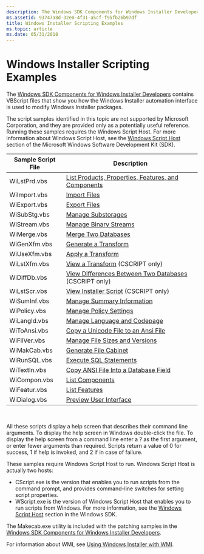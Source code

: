 ```yaml
---
description: The Windows SDK Components for Windows Installer Developers contains VBScript files that show you how the Windows Installer automation interface is used to modify Windows Installer packages.
ms.assetid: 93747a8d-32e0-4f31-a5cf-f95fb26b97df
title: Windows Installer Scripting Examples
ms.topic: article
ms.date: 05/31/2018
---
```


# Windows Installer Scripting Examples

The [Windows SDK Components for Windows Installer Developers](platform-sdk-components-for-windows-installer-developers.md) contains VBScript files that show you how the Windows Installer automation interface is used to modify Windows Installer packages.

The script samples identified in this topic are not supported by Microsoft Corporation, and they are provided only as a potentially useful reference. Running these samples requires the Windows Script Host. For more information about Windows Script Host, see the [Windows Script Host](/previous-versions//9bbdkx3k(v=vs.85)) section of the Microsoft Windows Software Development Kit (SDK).



| Sample Script File | Description                                                                                                 |
|--------------------|-------------------------------------------------------------------------------------------------------------|
| WiLstPrd.vbs       | [List Products, Properties, Features, and Components](list-products-properties-features-and-components.md) |
| WiImport.vbs       | [Import Files](import-files.md)                                                                            |
| WiExport.vbs       | [Export Files](export-files.md)                                                                            |
| WiSubStg.vbs       | [Manage Substorages](manage-substorages.md)                                                                |
| WiStream.vbs       | [Manage Binary Streams](manage-binary-streams.md)                                                          |
| WiMerge.vbs        | [Merge Two Databases](merge-two-databases.md)                                                              |
| WiGenXfm.vbs       | [Generate a Transform](generate-a-transform.md)                                                            |
| WiUseXfm.vbs       | [Apply a Transform](apply-a-transform.md)                                                                  |
| WiLstXfm.vbs       | [View a Transform](view-a-transform.md) (CSCRIPT only)                                                     |
| WiDiffDb.vbs       | [View Differences Between Two Databases](view-differences-between-two-databases.md) (CSCRIPT only)         |
| WiLstScr.vbs       | [View Installer Script](view-installer-script.md) (CSCRIPT only)                                           |
| WiSumInf.vbs       | [Manage Summary Information](manage-summary-information.md)                                                |
| WiPolicy.vbs       | [Manage Policy Settings](manage-policy-settings.md)                                                        |
| WiLangId.vbs       | [Manage Language and Codepage](manage-language-and-codepage.md)                                            |
| WiToAnsi.vbs       | [Copy a Unicode File to an Ansi File](copy-a-unicode-file-to-an-ansi-file.md)                              |
| WiFilVer.vbs       | [Manage File Sizes and Versions](manage-file-sizes-and-versions.md)                                        |
| WiMakCab.vbs       | [Generate File Cabinet](generate-file-cabinet.md)                                                          |
| WiRunSQL.vbs       | [Execute SQL Statements](execute-sql-statements.md)                                                        |
| WiTextIn.vbs       | [Copy ANSI File Into a Database Field](copy-ansi-file-into-a-database-field.md)                            |
| WiCompon.vbs       | [List Components](list-components.md)                                                                      |
| WiFeatur.vbs       | [List Features](list-features.md)                                                                          |
| WiDialog.vbs       | [Preview User Interface](preview-user-interface.md)                                                        |



 

All these scripts display a help screen that describes their command line arguments. To display the help screen in Windows double-click the file. To display the help screen from a command line enter a ? as the first argument, or enter fewer arguments than required. Scripts return a value of 0 for success, 1 if help is invoked, and 2 if in case of failure.

These samples require Windows Script Host to run. Windows Script Host is actually two hosts:

-   CScript.exe is the version that enables you to run scripts from the command prompt, and provides command-line switches for setting script properties.
-   WScript.exe is the version of Windows Script Host that enables you to run scripts from Windows. For more information, see the [Windows Script Host](/previous-versions//9bbdkx3k(v=vs.85)) section in the Windows SDK.

The Makecab.exe utility is included with the patching samples in the [Windows SDK Components for Windows Installer Developers](platform-sdk-components-for-windows-installer-developers.md).

For information about WMI, see [Using Windows Installer with WMI](using-windows-installer-with-wmi.md).

 

 
